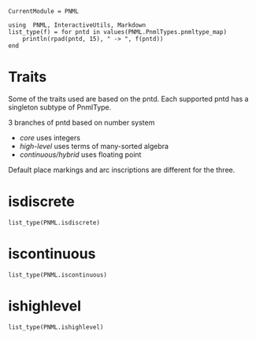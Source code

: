 ```@meta
CurrentModule = PNML
```

```@setup types
using  PNML, InteractiveUtils, Markdown
list_type(f) = for pntd in values(PNML.PnmlTypes.pnmltype_map)
    println(rpad(pntd, 15), " -> ", f(pntd))
end
```

# Traits

Some of the traits used are based on the pntd.
Each supported pntd has a singleton subtype of PnmlType.

3 branches of pntd based on number system
  - _core_ uses integers
  - _high-level_ uses terms of many-sorted algebra
  - _continuous/hybrid_ uses floating point

Default place markings and arc inscriptions are different for the three.

# isdiscrete
```@example types
list_type(PNML.isdiscrete)
```

# iscontinuous
```@example types
list_type(PNML.iscontinuous)
```

# ishighlevel
```@example types
list_type(PNML.ishighlevel)
```
